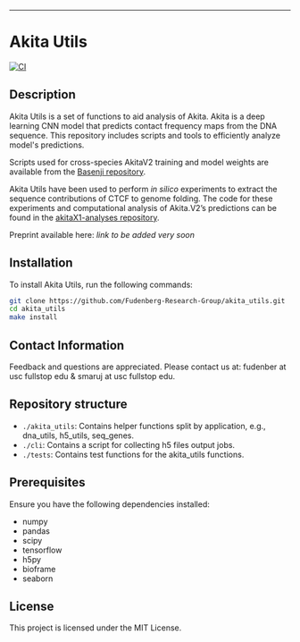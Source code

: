 ---
# Akita Utils

[![CI](https://github.com/Fudenberg-Research-Group/akita_utils/actions/workflows/main.yml/badge.svg)](https://github.com/Fudenberg-Research-Group/akita_utils/actions/workflows/main.yml)

## Description

Akita Utils is a set of functions to aid analysis of Akita. Akita is a deep learning CNN model that predicts contact frequency maps from the DNA sequence. This repository includes scripts and tools to efficiently analyze model's predictions.

Scripts used for cross-species AkitaV2 training and model weights are available from the [Basenji repository](https://github.com/calico/basenji/tree/master/manuscripts/akita/v2).

Akita Utils have been used to perform *in silico* experiments to extract the sequence contributions of CTCF to genome folding. The code for these experiments and computational analysis of Akita.V2’s predictions can be found in the [akitaX1-analyses repository](https://github.com/Fudenberg-Research-Group/akitaX1-analyses).

Preprint available here: *link to be added very soon*

## Installation

To install Akita Utils, run the following commands:

```bash
git clone https://github.com/Fudenberg-Research-Group/akita_utils.git
cd akita_utils
make install
```

## Contact Information

Feedback and questions are appreciated. Please contact us at: fudenber at usc fullstop edu & smaruj at usc fullstop edu.

## Repository structure

- `./akita_utils`: Contains helper functions split by application, e.g., dna_utils, h5_utils, seq_genes.
- `./cli`: Contains a script for collecting h5 files output jobs.
- `./tests`: Contains test functions for the akita_utils functions.

## Prerequisites

Ensure you have the following dependencies installed:

- numpy
- pandas
- scipy
- tensorflow
- h5py
- bioframe
- seaborn

## License

This project is licensed under the MIT License.
